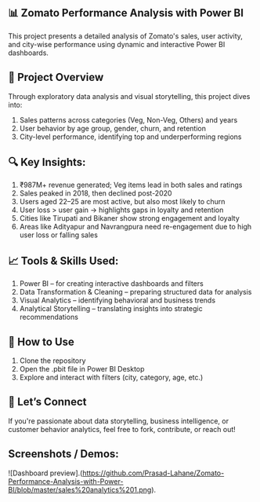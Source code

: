## 📊 Zomato Performance Analysis with Power BI

This project presents a detailed analysis of Zomato's sales, user activity, and city-wise performance using dynamic and interactive Power BI dashboards.

## 🚀 Project Overview
Through exploratory data analysis and visual storytelling, this project dives into:
1. Sales patterns across categories (Veg, Non-Veg, Others) and years
2. User behavior by age group, gender, churn, and retention
3. City-level performance, identifying top and underperforming regions

## 🔍 Key Insights:
1. ₹987M+ revenue generated; Veg items lead in both sales and ratings
2. Sales peaked in 2018, then declined post-2020
3. Users aged 22–25 are most active, but also most likely to churn
4. User loss > user gain → highlights gaps in loyalty and retention
5. Cities like Tirupati and Bikaner show strong engagement and loyalty
6. Areas like Adityapur and Navrangpura need re-engagement due to high user loss or falling sales

## 📈 Tools & Skills Used:
1. Power BI – for creating interactive dashboards and filters
2. Data Transformation & Cleaning – preparing structured data for analysis
3. Visual Analytics – identifying behavioral and business trends
4. Analytical Storytelling – translating insights into strategic recommendations

## 🧠 How to Use
1. Clone the repository
2. Open the .pbit file in Power BI Desktop
3. Explore and interact with filters (city, category, age, etc.)

## 🤝 Let’s Connect
If you're passionate about data storytelling, business intelligence, or customer behavior analytics, feel free to fork, contribute, or reach out!

## Screenshots / Demos:
![Dashboard preview].(https://github.com/Prasad-Lahane/Zomato-Performance-Analysis-with-Power-BI/blob/master/sales%20analytics%201.png).
